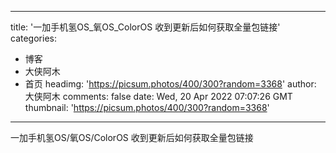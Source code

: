 
---
title: '一加手机氢OS_氧OS_ColorOS 收到更新后如何获取全量包链接'
categories: 
 - 博客
 - 大侠阿木
 - 首页
headimg: 'https://picsum.photos/400/300?random=3368'
author: 大侠阿木
comments: false
date: Wed, 20 Apr 2022 07:07:26 GMT
thumbnail: 'https://picsum.photos/400/300?random=3368'
---

<div>   
一加手机氢OS/氧OS/ColorOS 收到更新后如何获取全量包链接  
</div>
            